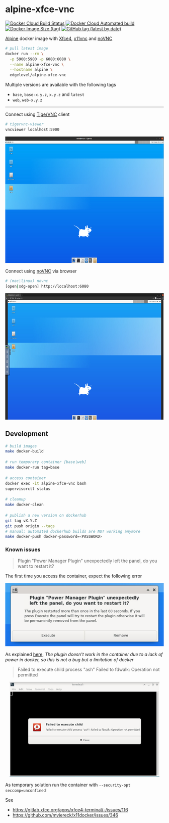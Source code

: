 # alpine-xfce-vnc

[![Docker Cloud Build Status][build-image]][build-url]
[![Docker Cloud Automated build][build-automated-image]][build-automated-url]
[![Docker Image Size (tag)][size-image]][size-url]
[![GitHub tag (latest by date)][tag-image]][tag-url]

[build-image]: https://img.shields.io/docker/cloud/build/edgelevel/alpine-xfce-vnc?style=flat-square
[build-url]: https://hub.docker.com/r/edgelevel/alpine-xfce-vnc
[build-automated-image]: https://img.shields.io/docker/cloud/automated/edgelevel/alpine-xfce-vnc?style=flat-square
[build-automated-url]: https://hub.docker.com/r/edgelevel/alpine-xfce-vnc/builds
[size-image]: https://img.shields.io/docker/image-size/edgelevel/alpine-xfce-vnc/latest?color=blueviolet&style=flat-square
[size-url]: https://hub.docker.com/r/edgelevel/alpine-xfce-vnc
[tag-image]: https://img.shields.io/github/v/tag/edgelevel/alpine-xfce-vnc?color=orange&style=flat-square
[tag-url]: https://hub.docker.com/r/edgelevel/alpine-xfce-vnc/tags

[Alpine](https://alpinelinux.org) docker image with [Xfce4](https://xfce.org), [x11vnc](http://www.karlrunge.com/x11vnc) and [noVNC](https://novnc.com/info.html)

```bash
# pull latest image
docker run --rm \
  -p 5900:5900 -p 6080:6080 \
  --name alpine-xfce-vnc \
  --hostname alpine \
  edgelevel/alpine-xfce-vnc
```

Multiple versions are available with the following tags
* `base`, `base-x.y.z`, `x.y.z` and `latest`
* `web`, `web-x.y.z`

---

Connect using [TigerVNC](https://tigervnc.org) client

```bash
# tigervnc-viewer
vncviewer localhost:5900
```

<p align="center">
  <img src="screenshots/tigervnc.png" height="400" alt="tigervnc">
</p>

Connect using [noVNC](https://novnc.com/info.html) via browser

```bash
# (mac|linux) novnc
[open|xdg-open] http://localhost:6080
```

<p align="center">
  <img src="screenshots/novnc.png" height="400" alt="novnc">
</p>

## Development

```bash
# build images
make docker-build

# run temporary container [base|web]
make docker-run tag=base

# access container
docker exec -it alpine-xfce-vnc bash
supervisorctl status

# cleanup
make docker-clean

# publish a new version on dockerhub
git tag vX.Y.Z
git push origin --tags
# manual: automated dockerhub builds are NOT working anymore
make docker-push docker-password=<PASSWORD>
```

### Known issues

> Plugin "Power Manager Plugin" unexpectedly left the panel, do you want to restart it?

The first time you access the container, expect the following error

<p align="center">
  <img src="screenshots/power-manager-plugin-error.png" height="200" alt="power-manager-plugin-error">
</p>

As explained [here](https://bugzilla.xfce.org/show_bug.cgi?id=15666), *The plugin doesn't work in the container due to a lack of power in docker, so this is not a bug but a limitation of docker*

> Failed to execute child process "ash" Failed to fdwalk: Operation not permitted

<p align="center">
  <img src="screenshots/xfce-terminal-error.png" height="300" alt="power-manager-plugin-error">
</p>

As temporary solution run the container with `--security-opt seccomp=unconfined`

See
* https://gitlab.xfce.org/apps/xfce4-terminal/-/issues/116
* https://github.com/mviereck/x11docker/issues/346
